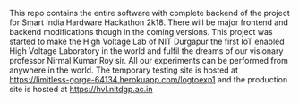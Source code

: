 This repo contains the entire software with complete backend of the project for Smart India Hardware Hackathon 2k18. There will be major frontend and backend modifications though in the coming versions. This project was started to make the High Voltage Lab of NIT Durgapur the first IoT enabled High Voltage Laboratory in the world and fulfil the dreams of our visionary professor Nirmal Kumar Roy sir. All our experiments can be performed from anywhere in the world. The temporary testing site is hosted at https://limitless-gorge-64134.herokuapp.com/logtoexp1 and the production site is hosted at https://hvl.nitdgp.ac.in
